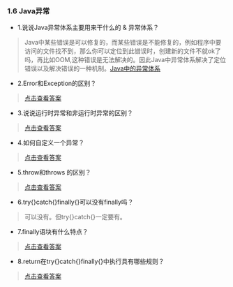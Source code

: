 ### 1.6 Java异常

- 1.说说Java异常体系主要用来干什么的 & 异常体系？

> Java中某些错误是可以修复的，而某些错误是不能修复的，例如程序中要访问的文件找不到，那么你可以定位到此错误时，创建新的文件不就ok了吗，再比如OOM,这种错误是无法解决的。因此Java中异常体系解决了定位错误以及解决错误的一种机制。[Java中的异常体系](https://www.cnblogs.com/yiwangzhibujian/p/7141390.html)

- 2.Error和Exception的区别？

>[点击查看答案](https://www.cnblogs.com/sishuiliuyun/p/4421767.html)

- 3.说说运行时异常和非运行时异常的区别？

>[点击查看答案](https://www.cnblogs.com/oukele/p/10035238.html)

- 4.如何自定义一个异常？

>[点击查看答案](https://www.cnblogs.com/d1349077083/p/4273188.html)

- 5.throw和throws 的区别？

> [点击查看答案](https://www.cnblogs.com/xiohao/p/3547443.html)

- 6.try{}catch{}finally{}可以没有finally吗？

> 可以没有。但try{}catch{}一定要有。

- 7.finally语块有什么特点？

> [点击查看答案](https://www.cnblogs.com/soarsir/p/7652253.html)

- 8.return在try{}catch{}finally{}中执行具有哪些规则？

> [点击查看答案](https://blog.csdn.net/ns_code/article/details/17485221)